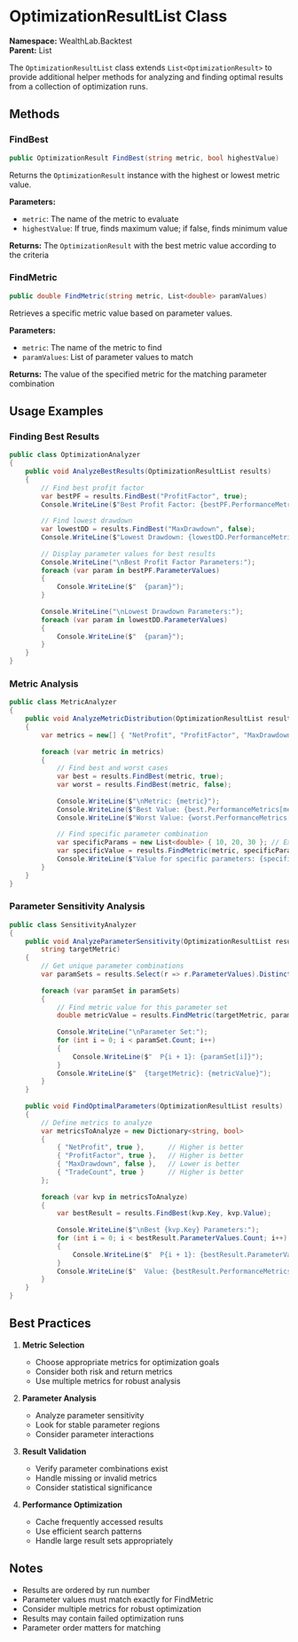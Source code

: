 # OptimizationResultList Class

**Namespace:** WealthLab.Backtest  
**Parent:** List<OptimizationResult>

The `OptimizationResultList` class extends `List<OptimizationResult>` to provide additional helper methods for analyzing and finding optimal results from a collection of optimization runs.

## Methods

### FindBest
```csharp
public OptimizationResult FindBest(string metric, bool highestValue)
```
Returns the `OptimizationResult` instance with the highest or lowest metric value.

**Parameters:**
- `metric`: The name of the metric to evaluate
- `highestValue`: If true, finds maximum value; if false, finds minimum value

**Returns:** The `OptimizationResult` with the best metric value according to the criteria

### FindMetric
```csharp
public double FindMetric(string metric, List<double> paramValues)
```
Retrieves a specific metric value based on parameter values.

**Parameters:**
- `metric`: The name of the metric to find
- `paramValues`: List of parameter values to match

**Returns:** The value of the specified metric for the matching parameter combination

## Usage Examples

### Finding Best Results
```csharp
public class OptimizationAnalyzer
{
    public void AnalyzeBestResults(OptimizationResultList results)
    {
        // Find best profit factor
        var bestPF = results.FindBest("ProfitFactor", true);
        Console.WriteLine($"Best Profit Factor: {bestPF.PerformanceMetrics["ProfitFactor"]}");
        
        // Find lowest drawdown
        var lowestDD = results.FindBest("MaxDrawdown", false);
        Console.WriteLine($"Lowest Drawdown: {lowestDD.PerformanceMetrics["MaxDrawdown"]}");
        
        // Display parameter values for best results
        Console.WriteLine("\nBest Profit Factor Parameters:");
        foreach (var param in bestPF.ParameterValues)
        {
            Console.WriteLine($"  {param}");
        }
        
        Console.WriteLine("\nLowest Drawdown Parameters:");
        foreach (var param in lowestDD.ParameterValues)
        {
            Console.WriteLine($"  {param}");
        }
    }
}
```

### Metric Analysis
```csharp
public class MetricAnalyzer
{
    public void AnalyzeMetricDistribution(OptimizationResultList results)
    {
        var metrics = new[] { "NetProfit", "ProfitFactor", "MaxDrawdown" };
        
        foreach (var metric in metrics)
        {
            // Find best and worst cases
            var best = results.FindBest(metric, true);
            var worst = results.FindBest(metric, false);
            
            Console.WriteLine($"\nMetric: {metric}");
            Console.WriteLine($"Best Value: {best.PerformanceMetrics[metric]}");
            Console.WriteLine($"Worst Value: {worst.PerformanceMetrics[metric]}");
            
            // Find specific parameter combination
            var specificParams = new List<double> { 10, 20, 30 }; // Example parameters
            var specificValue = results.FindMetric(metric, specificParams);
            Console.WriteLine($"Value for specific parameters: {specificValue}");
        }
    }
}
```

### Parameter Sensitivity Analysis
```csharp
public class SensitivityAnalyzer
{
    public void AnalyzeParameterSensitivity(OptimizationResultList results, 
        string targetMetric)
    {
        // Get unique parameter combinations
        var paramSets = results.Select(r => r.ParameterValues).Distinct();
        
        foreach (var paramSet in paramSets)
        {
            // Find metric value for this parameter set
            double metricValue = results.FindMetric(targetMetric, paramSet);
            
            Console.WriteLine("\nParameter Set:");
            for (int i = 0; i < paramSet.Count; i++)
            {
                Console.WriteLine($"  P{i + 1}: {paramSet[i]}");
            }
            Console.WriteLine($"  {targetMetric}: {metricValue}");
        }
    }
    
    public void FindOptimalParameters(OptimizationResultList results)
    {
        // Define metrics to analyze
        var metricsToAnalyze = new Dictionary<string, bool>
        {
            { "NetProfit", true },      // Higher is better
            { "ProfitFactor", true },   // Higher is better
            { "MaxDrawdown", false },   // Lower is better
            { "TradeCount", true }      // Higher is better
        };
        
        foreach (var kvp in metricsToAnalyze)
        {
            var bestResult = results.FindBest(kvp.Key, kvp.Value);
            
            Console.WriteLine($"\nBest {kvp.Key} Parameters:");
            for (int i = 0; i < bestResult.ParameterValues.Count; i++)
            {
                Console.WriteLine($"  P{i + 1}: {bestResult.ParameterValues[i]}");
            }
            Console.WriteLine($"  Value: {bestResult.PerformanceMetrics[kvp.Key]}");
        }
    }
}
```

## Best Practices

1. **Metric Selection**
   - Choose appropriate metrics for optimization goals
   - Consider both risk and return metrics
   - Use multiple metrics for robust analysis

2. **Parameter Analysis**
   - Analyze parameter sensitivity
   - Look for stable parameter regions
   - Consider parameter interactions

3. **Result Validation**
   - Verify parameter combinations exist
   - Handle missing or invalid metrics
   - Consider statistical significance

4. **Performance Optimization**
   - Cache frequently accessed results
   - Use efficient search patterns
   - Handle large result sets appropriately

## Notes

- Results are ordered by run number
- Parameter values must match exactly for FindMetric
- Consider multiple metrics for robust optimization
- Results may contain failed optimization runs
- Parameter order matters for matching 